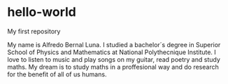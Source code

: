 # hello-world
My first repository

My name is Alfredo Bernal Luna.
I studied a bachelor´s degree in Superior School of Physics and Mathematics at National Polythecnique Institute.
I love to listen to music and play songs on my guitar, read poetry and study maths.
My dream is to study maths in a proffesional way and do research for the benefit of all of us humans.
